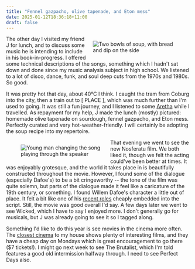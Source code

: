 ```yaml
---
title: "Fennel gazpacho, olive tapenade, and Eton mess"
date: 2025-01-12T18:36:18+11:00
draft: false
---
```


<figure style="width:45%;float:right;margin-left:2ch;">
  <div class="inner">
    <img src="/img/fennel-gazpacho-1.jpeg" alt="Two bowls of soup, with bread and dip on the side">
  </div>
</figure>

The other day I visited my friend J for lunch, and to discuss some music he is intending to include in his book-in-progress. I offered some technical descriptions of the songs, something which I hadn't sat down and done since my music analysis subject in high school. We listened to a lot of disco, dance, funk, and soul deep cuts from the 1970s and 1980s. So good. 

It was pretty hot that day, about 40&deg;C I think. I caught the tram from Coburg into the city, then a train out to [ PLACE ], which was much further than I'm used to going. It was still a fun journey, and I listened to some [Aretha](https://youtu.be/pMgkFU3Y3lY?si=Sw8DR5vPa2w2qPoL) while I travelled. As repayment for my help, J made the lunch (mostly) pictured: homemade olive tapenade on sourdough, fennel gazpacho, and Eton mess. Perfectly curated and very hot-weather-friendly. I will certainly be adopting the soup recipe into my repertoire. 

<figure style="width:45%;margin-right:2ch;float:left;">
  <div class="inner">
    <img src="/img/fennel-gazpacho-2.jpeg" alt="Young man changing the song playing through the speaker">
  </div>  
</figure>

That evening we went to see the new Nosferatu film. We both liked it, though we felt the acting could've been better at times. It was enjoyably grotesque, and the world it takes place in is beautifully constructed throughout the movie. However, I found some of the dialogue (especially Dafoe's) to be a bit cringeworthy -- the tone of the film was quite solemn, but parts of the dialogue made it feel like a caricature of the 19th century, or something. I found Willem Dafoe's character a little out of place. It felt a bit like one of his [recent roles](https://aframe.oscars.org/news/post/willem-dafoe-poor-things-interview) cheaply embedded into the script. Still, the movie was good overall I'd say. A few days later we went to see Wicked, which I have to say I enjoyed more. I don't generally go for musicals, but J was already going to see it so I tagged along.

Something I'd like to do this year is see movies in the cinema more often. The [closest cinema](https://www.cinemanova.com.au) to my house shows plenty of interesting films, and they have a cheap day on Mondays which is great encouragement to go there ($7 tickets!). I might go next week to see The Brutalist, which I'm told features a good old intermission halfway through. I need to see Perfect Days also. 
